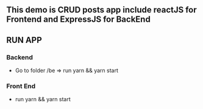 ## This demo is CRUD posts app include reactJS for Frontend and ExpressJS for BackEnd
## RUN APP
### Backend
* Go to folder /be => run yarn && yarn start
### Front End
* run yarn && yarn start
